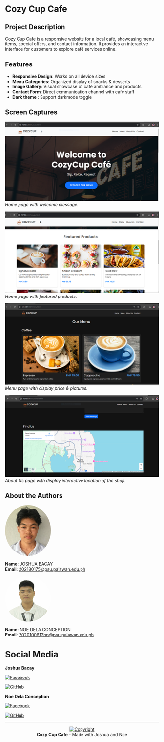 # Cozy Cup Cafe

## Project Description
Cozy Cup Cafe is a responsive website for a local café, showcasing menu items, special offers, and contact information. It provides an interactive interface for customers to explore café services online.

## Features
- **Responsive Design**: Works on all device sizes
- **Menu Categories**: Organized display of snacks & desserts
- **Image Gallery**: Visual showcase of café ambiance and products
- **Contact Form**: Direct communication channel with café staff
- **Dark theme** : Support darkmode toggle


## Screen Captures
![Home Page](https://github.com/Weakcods/bacay_cozycup.v1/blob/c214f14711c78430f7f2ca923ce0f749ce1343a7/img/home_welcome.PNG)
*Home page with welcome message.*


![Home Page](https://github.com/Weakcods/bacay_cozycup.v1/blob/d6a08ca84968a765e6ecdd855350de2c291dfaf3/img/home_feat.PNG)
*Home page with featured products.*


![Menu Page](https://github.com/Weakcods/bacay_cozycup.v1/blob/d6a08ca84968a765e6ecdd855350de2c291dfaf3/img/c3.PNG)
*Menu page with display price & pictures.*


![About Us Page](https://github.com/Weakcods/bacay_cozycup.v1/blob/d6a08ca84968a765e6ecdd855350de2c291dfaf3/img/c4.PNG)
*About Us page with display interactive location of the shop.*


## About the Authors
<img src="https://github.com/Weakcods/bacay_cozycup.v1/blob/f1f06663b1bdebd78f3f1ccc946904765e6bad13/img/joshuab.jpg" width="150" style="border-radius:50%">

**Name**: JOSHUA BACAY  
**Email**: 202180175@psu.palawan.edu.ph

<img src="https://github.com/Weakcods/bacay_cozycup.v1/blob/608a7f1766ce3b9a25fcba6e4f38538caed989c1/img/noe.jpeg" width="150" style="border-radius:50%">

**Name**: NOE DELA CONCEPTION  
**Email**: 2020100612bp@psu.palawan.edu.ph

# Social Media
**Joshua Bacay**

[![Facebook](https://raw.githubusercontent.com/gauravghongde/social-icons/master/SVG/White/Facebook_white.svg)](https://facebook.com/joshuabacay20)

[![GitHub](https://raw.githubusercontent.com/gauravghongde/social-icons/master/SVG/White/Github_white.svg)](https://github.com/Weakcods)


**Noe Dela Conception**

[![Facebook](https://raw.githubusercontent.com/gauravghongde/social-icons/master/SVG/White/Facebook_white.svg)](https://facebook.com/noe.delaconception.1)

[![GitHub](https://raw.githubusercontent.com/gauravghongde/social-icons/master/SVG/White/Github_white.svg)](https://github.com/Imnoah0)


---
<center>
  
[![Copyright](https://img.shields.io/badge/Copyright-%C2%A9%202025-blue)](https://github.com/Weakcods/bacay_cozycup.v1)  
**Cozy Cup Cafe** - Made with Joshua and Noe

</center>
